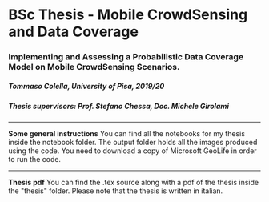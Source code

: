 # BSc Thesis - Mobile CrowdSensing and Data Coverage
### Implementing and Assessing a Probabilistic Data Coverage Model on Mobile CrowdSensing Scenarios.
##### Tommaso Colella, University of Pisa, 2019/20
##### Thesis supervisors: Prof. Stefano Chessa, Doc. Michele Girolami

---
**Some general instructions**
You can find all the notebooks for my thesis inside the notebook folder.
The output folder holds all the images produced using the code.
You need to download a copy of Microsoft GeoLife in order to run the code.

---
**Thesis pdf**
You can find the .tex source along with a pdf of the thesis inside the "thesis" folder. Please note that the thesis is written in italian.